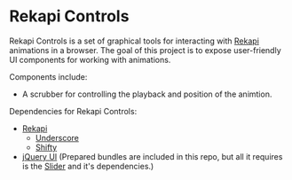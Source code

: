 # Rekapi Controls

Rekapi Controls is a set of graphical tools for interacting with [Rekapi](http://jeremyckahn.github.com/rekapi/) animations in a browser.  The goal of this project is to expose user-friendly UI components for working with animations.

Components include:

- A scrubber for controlling the playback and position of the animtion.

Dependencies for Rekapi Controls:

- [Rekapi](https://github.com/jeremyckahn/rekapi/)
  - [Underscore](https://github.com/documentcloud/underscore)
  - [Shifty](https://github.com/jeremyckahn/shifty)
- [jQuery UI](http://jqueryui.com/) (Prepared bundles are included in this repo, but all it requires is the [Slider](http://jqueryui.com/demos/slider/) and it's dependencies.)

